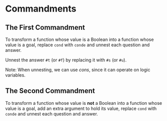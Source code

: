 # Commandments

## The First Commandment

To transform a function whose value is a Boolean into a function whose value is a goal, replace `cond` with `conde` and unnest each question and answer.

Unnest the answer `#t` (or `#f`) by replacing it with `#s` (or `#u`).

Note: When unnesting, we can use *cons*, since it can operate on logic variables.


## The Second Commandment

To transform a function whose value is **not** a Boolean into a function whose value is a goal, add an extra argument to hold its value, replace `cond` with `conde` and unnest each question and answer.
